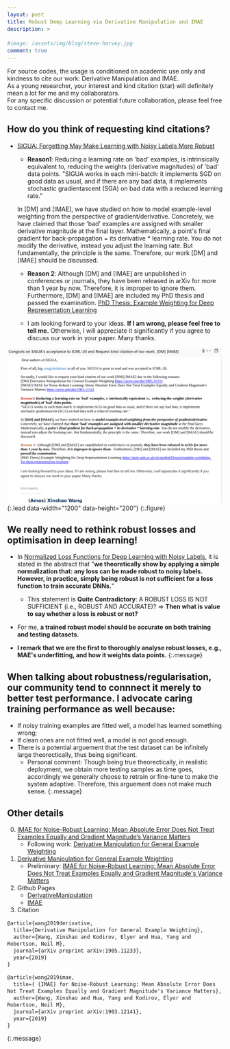 ```yaml
---
layout: post
title: Robust Deep Learning via Derivative Manipulation and IMAE
description: >
  
#image: /assets/img/blog/steve-harvey.jpg
comment: true
---
```



For source codes, the usage is conditioned on academic use only and kindness to cite our work: Derivative Manipulation and IMAE.<br />
As a young researcher, your interest and kind citation (star) will definitely mean a lot for me and my collaborators.<br />
For any specific discussion or potential future collaboration, please feel free to contact me. 


## How do you think of requesting kind citations?
* [SIGUA: Forgetting May Make Learning with Noisy Labels More Robust](https://proceedings.icml.cc/static/paper_files/icml/2020/705-Paper.pdf)
  *  **Reason1**: Reducing a learning rate on 'bad' examples, is intrinsically equivalent to,  reducing the weights (derivative magnitudes) of 'bad' data points.
"SIGUA works in each mini-batch: it implements SGD on good data as usual, and if there are any bad data, it implements stochastic gradientascent (SGA) on bad data with a reduced learning rate."

  In [DM] and [IMAE], we have studied on how to model example-level weighting from the perspective of gradient/derivative. Concretely, we have claimed that those 'bad' examples are assigned with smaller derivative magnitude at the final layer. 
  Mathematically, a point's final gradient for back-propagation = its derivative * learning rate. You do not modify the derivative, instead you adjust the learning rate. But fundamentally, the principle is the same. Therefore, our work [DM] and [IMAE] should be discussed. 

  *  **Reason 2**: Although [DM] and [IMAE] are unpublished in conferences or journals, they have been released in arXiv for more than 1 year by now. Therefore, it is improper to ignore them.  Furthermore, [DM] and [IMAE] are included my PhD thesis and passed the examination. 
  [PhD Thesis: Example Weighting for Deep Representation Learning](https://pure.qub.ac.uk/en/studentTheses/example-weighting-for-deep-representation-learning)

  * I am looking forward to your ideas. **If I am wrong, please feel free to tell me.** Otherwise, I will appreciate it significantly if you agree to discuss our work in your paper. Many thanks. 

![How do you think of requesting kind citations?](../../imgs/IMAE_DM/request_citation.png){:.lead data-width="1200" data-height="200"}
{:.figure}

## We really need to rethink robust losses and optimisation in deep learning!
* In [Normalized Loss Functions for Deep Learning with Noisy Labels](https://arxiv.org/abs/2006.13554),   it is stated in the abstract that "**we theoretically show by applying a simple normalization that: any loss can be made robust to noisy labels. However, in practice, simply being robust is not sufficient for a loss function to train accurate DNNs.**"
  * This statement is **Quite** **Contradictory**: A ROBUST LOSS IS NOT SUFFICIENT (i.e., ROBUST AND ACCURATE)?  => **Then what is value to say whether a loss is robust or not?**

* For me, **a trained robust model should be accurate on both training and testing datasets.**

* **I remark that we are the first to thoroughly analyse robust losses, e.g., MAE's underfitting, and how it weights data points.**
{:.message}


## When talking about robustness/regularisation, our community tend to connnect it merely to better test performance. I advocate caring training performance as well because: 
* If noisy training examples are fitted well, a model has learned something wrong;
* If clean ones are not fitted well,  a model is not good enough. 
* There is a potential arguement that the test dataset can be infinitely large theorectically, thus being significant. 
  * Personal comment: Though being true theorectically, in realistic deployment, we obtain more testing samples as time goes, accordingly we generally choose to retrain or fine-tune to make the system adaptive. Therefore, this arguement does not make much sense. 
{:.message}


## Other details
0. [IMAE for Noise-Robust Learning: Mean Absolute Error Does Not Treat Examples Equally and Gradient Magnitude’s Variance Matters](../../my_docs/IMAE_Code_Illustration)
    * Following work: [Derivative Manipulation for General Example Weighting](https://arxiv.org/pdf/1905.11233.pdf)
0. [Derivative Manipulation for General Example Weighting](../../my_docs/DM_Code_Illustration)
    * Preliminary: [IMAE for Noise-Robust Learning: Mean Absolute Error Does Not Treat Examples Equally and Gradient Magnitude's Variance Matters](https://arxiv.org/pdf/1903.12141.pdf#arXiv%20Paper.IMAE%20for%20Noise-Robust%20Learning)
0. Github Pages
    * [DerivativeManipulation](https://github.com/XinshaoAmosWang/DerivativeManipulation)
    * [IMAE](https://github.com/XinshaoAmosWang/Improving-Mean-Absolute-Error-against-CCE)
0. Citation
```
@article{wang2019derivative,
  title={Derivative Manipulation for General Example Weighting},
  author={Wang, Xinshao and Kodirov, Elyor and Hua, Yang and Robertson, Neil M},
  journal={arXiv preprint arXiv:1905.11233},
  year={2019}
}
```
```
@article{wang2019imae,
  title={ {IMAE} for Noise-Robust Learning: Mean Absolute Error Does Not Treat Examples Equally and Gradient Magnitude's Variance Matters},
  author={Wang, Xinshao and Hua, Yang and Kodirov, Elyor and Robertson, Neil M},
  journal={arXiv preprint arXiv:1903.12141},
  year={2019}
}
```
{:.message}


